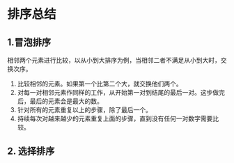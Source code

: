 # 排序总结

## 1.冒泡排序

相邻两个元素进行比较，以从小到大排序为例，当相邻二者不满足从小到大时，交换次序。

1. 比较相邻的元素。如果第一个比第二个大，就交换他们两个。
2. 对每一对相邻元素作同样的工作，从开始第一对到结尾的最后一对。这步做完后，最后的元素会是最大的数。
3. 针对所有的元素重复以上的步骤，除了最后一个。
4. 持续每次对越来越少的元素重复上面的步骤，直到没有任何一对数字需要比较。

## 2. 选择排序

